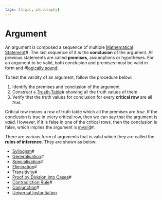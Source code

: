 ```yaml
---
tags: [logic, philosophy]
---
```


# Argument

An argument is composed a sequence of multiple [Mathematical Statement](202204281244.md)#.
The last sequence of it is the **conclusion** of the argument. All previous
statements are called **premises**, assumptions or hypotheses. For an argument
to be valid, both conclusion and premises must be valid in form and
#[logically sound](202205062044.md).

To test the validity of an argument, follow the procedure below:
1. Identify the premises and conclusion of the argument
2. Construct a [Trusth Table](202205061151.md)# showing all the truth values of
   them.
3. Verify that the truth values for conclusion for every **critical row** are
   all *true*.

Critical row means a row of truth table which all the premises are *true*. If
the conclusion is true in every critical row, then we can say that the argument
is *valid*. However, if it is false in one of the critical rows, then the
conclusion is false, which implies the argument is [invalid](202206172053.md)#.

There are various form of arguments that is valid which they are called the
**rules of inference**. They are shown as below:
- [Syllogism](202206101739.md)#
- [Generalisation](202206101958.md)#
- [Specialisation](202206102007.md)#
- [Elimination](202206102016.md)#
- [Transitivity](202206102258.md)#
- [Proof by Division into Cases](202206171946.md)#
- [Contradiction Rule](202206172158.md)#
- [Conjunction](202207212158.md)#
- [Universal Instantiation](202302151737.md)
